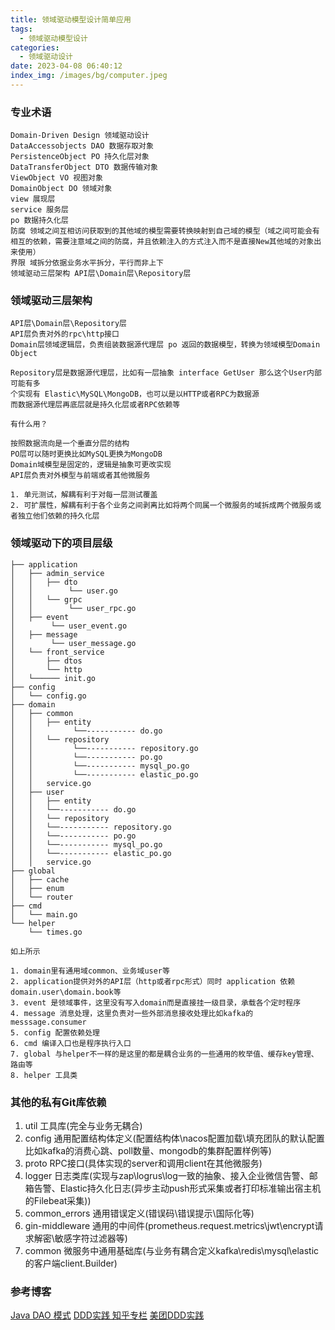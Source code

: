 ```yaml
---
title: 领域驱动模型设计简单应用
tags:
  - 领域驱动模型设计
categories:
  - 领域驱动设计
date: 2023-04-08 06:40:12
index_img: /images/bg/computer.jpeg
---
```


### 专业术语

```
Domain-Driven Design 领域驱动设计
DataAccessobjects DAO 数据存取对象
PersistenceObject PO 持久化层对象
DataTransferObject DTO 数据传输对象
ViewObject VO 视图对象
DomainObject DO 领域对象
view 展现层     
service 服务层  
po 数据持久化层
防腐 领域之间互相访问获取到的其他域的模型需要转换映射到自己域的模型（域之间可能会有相互的依赖，需要注意域之间的防腐，并且依赖注入的方式注入而不是直接New其他域的对象出来使用）
界限 域拆分依据业务水平拆分，平行而非上下
领域驱动三层架构 API层\Domain层\Repository层
```

### 领域驱动三层架构

```
API层\Domain层\Repository层
API层负责对外的rpc\http接口
Domain层领域逻辑层，负责组装数据源代理层 po 返回的数据模型，转换为领域模型Domain Object

Repository层是数据源代理层，比如有一层抽象 interface GetUser 那么这个User内部可能有多
个实现有 Elastic\MySQL\MongoDB，也可以是以HTTP或者RPC为数据源
而数据源代理层再底层就是持久化层或者RPC依赖等

有什么用？

按照数据流向是一个垂直分层的结构
PO层可以随时更换比如MySQL更换为MongoDB
Domain域模型是固定的，逻辑是抽象可更改实现
API层负责对外模型与前端或者其他微服务

1. 单元测试，解耦有利于对每一层测试覆盖
2. 可扩展性，解耦有利于各个业务之间剥离比如将两个同属一个微服务的域拆成两个微服务或者独立他们依赖的持久化层
```


### 领域驱动下的项目层级

```
├── application
│   ├── admin_service
│   │   ├── dto
│   │        └── user.go
│   │   └── grpc
│   │        └── user_rpc.go
│   ├── event
│        └── user_event.go
│   ├── message
│        └── user_message.go
│   └── front_service
│       ├── dtos
│       └── http
│   └────── init.go 
├── config
│   └── config.go 
├── domain
│   ├── common
│   │   ├── entity
│   │         └──----------- do.go 
│   │   └── repository
│   │         └──----------- repository.go
│   │         └──----------- po.go
│   │         └──----------- mysql_po.go
│   │         └──----------- elastic_po.go
│   │   service.go
│   ├── user
│   │   ├── entity
│   │   └──----------- do.go 
│   │   └── repository
│   │   └──----------- repository.go
│   │   └──----------- po.go
│   │   └──----------- mysql_po.go
│   │   └──----------- elastic_po.go
│   │   service.go
├── global
│   ├── cache
│   ├── enum
│   └── router
├── cmd
│   └── main.go
└── helper
    └── times.go
```

```
如上所示

1. domain里有通用域common、业务域user等
2. application提供对外的API层（http或者rpc形式）同时 application 依赖 domain.user\domain.book等
3. event 是领域事件，这里没有写入domain而是直接挂一级目录，承载各个定时程序
4. message 消息处理，这里负责对一些外部消息接收处理比如kafka的messsage.consumer
5. config 配置依赖处理
6. cmd 编译入口也是程序执行入口
7. global 与helper不一样的是这里的都是耦合业务的一些通用的枚举值、缓存key管理、路由等
8. helper 工具类
```

### 其他的私有Git库依赖

1. util  工具库(完全与业务无耦合)
2. config 通用配置结构体定义(配置结构体\nacos配置加载\填充团队的默认配置比如kafka的消费心跳、poll数量、mongodb的集群配置样例等)
3. proto RPC接口(具体实现的server和调用client在其他微服务)
4. logger 日志类库(实现与zap\logrus\log一致的抽象、接入企业微信告警、邮箱告警、Elastic持久化日志(异步主动push形式采集或者打印标准输出宿主机的Filebeat采集))
5. common_errors 通用错误定义(错误码\错误提示\国际化等)
6. gin-middleware 通用的中间件(prometheus.request.metrics\jwt\encrypt请求解密\敏感字符过滤器等)
7. common 微服务中通用基础库(与业务有耦合定义kafka\redis\mysql\elastic的客户端client.Builder) 


### 参考博客

[Java DAO 模式](https://www.runoob.com/note/27029)
[DDD实践 知乎专栏](https://zhuanlan.zhihu.com/p/91525839)
[美团DDD实践](https://tech.meituan.com/2017/12/22/ddd-in-practice.html)